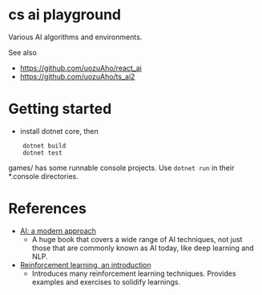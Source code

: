 # cs ai playground

Various AI algorithms and environments.

See also
- https://github.com/uozuAho/react_ai
- https://github.com/uozuAho/ts_ai2


# Getting started

- install dotnet core, then

```
    dotnet build
    dotnet test
```

games/ has some runnable console projects. Use `dotnet run`
in their *.console directories.


# References

- [AI: a modern approach](http://aima.cs.berkeley.edu/)
    - A huge book that covers a wide range of AI techniques, not
      just those that are commonly known as AI today, like deep
      learning and NLP.
- [Reinforcement learning, an introduction](https://www.amazon.com.au/Reinforcement-Learning-Introduction-Richard-Sutton/dp/0262039249)
    - Introduces many reinforcement learning techniques. Provides
      examples and exercises to solidify learnings.